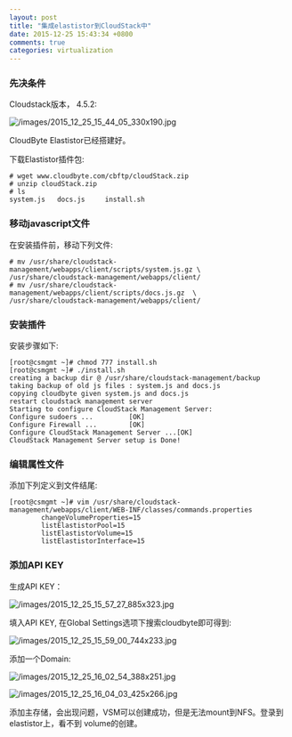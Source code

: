 ```yaml
---
layout: post
title: "集成elastistor到CloudStack中"
date: 2015-12-25 15:43:34 +0800
comments: true
categories: virtualization
---
```

### 先决条件
Cloudstack版本， 4.5.2:    

![/images/2015_12_25_15_44_05_330x190.jpg](/images/2015_12_25_15_44_05_330x190.jpg)   

CloudByte Elastistor已经搭建好。    

下载Elastistor插件包:     

```
# wget www.cloudbyte.com/cbftp/cloudStack.zip
# unzip cloudStack.zip 
# ls
system.js	docs.js		install.sh
```

### 移动javascript文件
在安装插件前，移动下列文件:    

```
# mv /usr/share/cloudstack-management/webapps/client/scripts/system.js.gz \ 
/usr/share/cloudstack-management/webapps/client/
# mv /usr/share/cloudstack-management/webapps/client/scripts/docs.js.gz  \
/usr/share/cloudstack-management/webapps/client/
```

### 安装插件
安装步骤如下:    

```
[root@csmgmt ~]# chmod 777 install.sh 
[root@csmgmt ~]# ./install.sh 
creating a backup dir @ /usr/share/cloudstack-management/backup
taking backup of old js files : system.js and docs.js
copying cloudbyte given system.js and docs.js
restart cloudstack management server
Starting to configure CloudStack Management Server:
Configure sudoers ...         [OK]
Configure Firewall ...        [OK]
Configure CloudStack Management Server ...[OK]
CloudStack Management Server setup is Done!
```

### 编辑属性文件
添加下列定义到文件结尾:    

```
[root@csmgmt ~]# vim /usr/share/cloudstack-management/webapps/client/WEB-INF/classes/commands.properties 
        changeVolumeProperties=15
        listElastistorPool=15
        listElastistorVolume=15
        listElastistorInterface=15
```

### 添加API KEY
生成API KEY：   

![/images/2015_12_25_15_57_27_885x323.jpg](/images/2015_12_25_15_57_27_885x323.jpg)  

填入API KEY, 在Global Settings选项下搜索cloudbyte即可得到:    

![/images/2015_12_25_15_59_00_744x233.jpg](/images/2015_12_25_15_59_00_744x233.jpg)    

添加一个Domain:    

![/images/2015_12_25_16_02_54_388x251.jpg](/images/2015_12_25_16_02_54_388x251.jpg)    

![/images/2015_12_25_16_04_03_425x266.jpg](/images/2015_12_25_16_04_03_425x266.jpg)   

添加主存储，会出现问题，VSM可以创建成功，但是无法mount到NFS。登录到elastistor上，看不到
volume的创建。     
